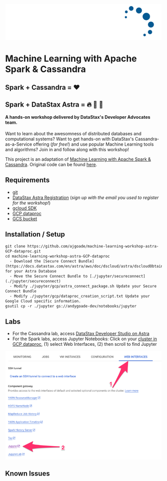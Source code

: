 ![DataStax Logo](./jupyter/images/DS-logo-2020-White-Blue.png)
# Machine Learning with Apache Spark & Cassandra
## Spark + Cassandra = :heart:
## Spark + DataStax Astra = :fire: :rocket: :stars:

#### A hands-on workshop delivered by DataStax's Developer Advocates team. 
Want to learn about the awesomness of distributed databases and computational systems?
Want to get hands-on with DataStax's Cassandra-as-a-Service offering (_for free!_) and use popular Machine Learning tools and algorithms?
Join in and follow along with this workshop!

This project is an adaptation of [Machine Learning with Apache Spark & Cassandra](https://www.datastax.com/resources/webinar/introduction-machine-learning-apache-cassandratm-and-apache-sparktm).  Original code can be found [here](https://github.com/DataStax-Academy/machine-learning-workshop-online).

## Requirements

* [git](https://git-scm.com/book/en/v2/Getting-Started-Installing-Git)
* [DataStax Astra Registration](http://astra.datastax.com) (_sign up with the email you used to register for the workshop!_)
* [gcloud SDK](https://cloud.google.com/sdk/docs#install_the_latest_cloud_tools_version_cloudsdk_current_version)
* [GCP dataproc](https://console.cloud.google.com/dataproc/clusters)
* [GCS bucket](https://console.cloud.google.com/storage)

## Installation / Setup

```
git clone https://github.com/ajgoade/machine-learning-workshop-astra-GCP-dataproc.git
cd machine-learning-workshop-astra-GCP-dataproc
  - Download the [Secure Connect Bundle](https://docs.datastax.com/en/astra/aws/doc/dscloud/astra/dscloudObtainingCredentials.html) for your Astra Database
  - Move the Secure Connect Bundle to [./jupyter/secureconnect](./jupyter/secureconnect) 
  - Modify ./jupyter/gcp/astra_connect_package.sh Update your Secure Connect Bundle
  - Modify ./jupyter/gcp/dataproc_creation_script.txt Update your Google Cloud specific information. 
gsutil cp -r ./jupyter gs://andygoade-dev/notebooks/jupyter

```

## Labs
 
- For the Cassandra lab, access [DataStax Developer Studio on Astra](https://docs.datastax.com/en/astra/aws/doc/dscloud/astra/dscloudConnectStudio.html)
- For the Spark labs, access Jupyter Notebooks: Click on your [cluster in GCP dataproc](https://console.cloud.google.com/dataproc/clusters), (1) select Web Interfaces, (2) then scroll to find Jupyter 

![GCP Jupyter Location](./jupyter/images/jupyter_location.png)

## Known Issues



